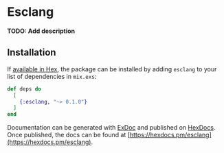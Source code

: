 # Esclang

**TODO: Add description**

## Installation

If [available in Hex](https://hex.pm/docs/publish), the package can be installed
by adding `esclang` to your list of dependencies in `mix.exs`:

```elixir
def deps do
  [
    {:esclang, "~> 0.1.0"}
  ]
end
```

Documentation can be generated with [ExDoc](https://github.com/elixir-lang/ex_doc)
and published on [HexDocs](https://hexdocs.pm). Once published, the docs can
be found at [https://hexdocs.pm/esclang](https://hexdocs.pm/esclang).


